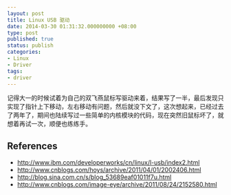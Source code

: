 ```yaml
---
layout: post
title: Linux USB 驱动
date: 2014-03-30 01:31:32.000000000 +08:00
type: post
published: true
status: publish
categories:
- Linux
- Driver
tags:
- driver
---
```


记得大一的时候试着为自己的双飞燕鼠标写驱动来着，结果写了一半，最后发现只实现了指针上下移动，左右移动有问题，然后就没下文了，这次想起来，已经过去了两年了，期间也陆续写过一些简单的内核模块的代码，现在突然旧鼠标坏了，就想着再试一次，顺便也练练手。

## References

* http://www.ibm.com/developerworks/cn/linux/l-usb/index2.html
* http://www.cnblogs.com/hoys/archive/2011/04/01/2002406.html
* http://blog.sina.com.cn/s/blog_53689eaf01011f7u.html
* http://www.cnblogs.com/image-eye/archive/2011/08/24/2152580.html
